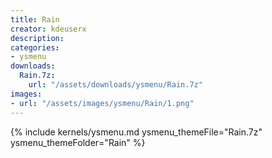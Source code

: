 ```yaml
---
title: Rain
creator: kdeuserx
description: 
categories:
- ysmenu
downloads:
  Rain.7z:
    url: "/assets/downloads/ysmenu/Rain.7z"
images:
- url: "/assets/images/ysmenu/Rain/1.png"
---
```


{% include kernels/ysmenu.md ysmenu_themeFile="Rain.7z" ysmenu_themeFolder="Rain" %}
